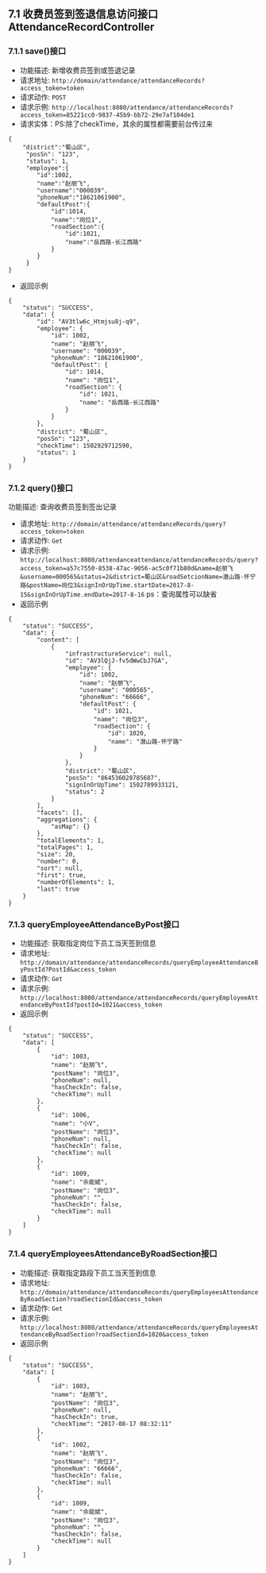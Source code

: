 ## 7.1 收费员签到签退信息访问接口AttendanceRecordController
### 7.1.1 save()接口
- 功能描述: 新增收费员签到或签退记录
- 请求地址: `http://domain/attendance/attendanceRecords?access_token=token`
- 请求动作: `POST`
- 请求示例: `http://localhost:8080/attendance/attendanceRecords?access_token=85221cc0-9837-45b9-bb72-29e7af104de1`
- 请求实体：PS:除了checkTime，其余的属性都需要前台传过来
```$xslt
{
	"district":"蜀山区",
	 "posSn": "123",
     "status": 1,
     "employee":{
     	"id":1002,
     	"name":"赵朋飞",
     	"username":"000039",
        "phoneNum":"18621061900",
        "defaultPost":{
        	"id":1014,
        	"name":"岗位1",
        	"roadSection":{
        		"id":1021,
        		"name":"岳西路-长江西路"
        	}
        }
     }
}
```

- 返回示例
```$xslt
{
    "status": "SUCCESS",
    "data": {
        "id": "AV3tlw6c_Htmjsu8j-q9",
        "employee": {
            "id": 1002,
            "name": "赵朋飞",
            "username": "000039",
            "phoneNum": "18621061900",
            "defaultPost": {
                "id": 1014,
                "name": "岗位1",
                "roadSection": {
                    "id": 1021,
                    "name": "岳西路-长江西路"
                }
            }
        },
        "district": "蜀山区",
        "posSn": "123",
        "checkTime": 1502929712590,
        "status": 1
    }
}
```
### 7.1.2 query()接口
 功能描述: 查询收费员签到签出记录
- 请求地址: `http://domain/attendance/attendanceRecords/query?access_token=token`
- 请求动作: `Get`
- 请求示例: `http://localhost:8080/attendanceattendance/attendanceRecords/query?access_token=a57c7550-8538-47ac-9056-ac5c0f71b80d&name=赵朋飞&username=000565&status=2&district=蜀山区&roadSetcionName=潜山路-怀宁路&postName=岗位3&signInOrUpTime.startDate=2017-8-15&signInOrUpTime.endDate=2017-8-16`
           ps：查询属性可以缺省
- 返回示例
```$xslt
{
    "status": "SUCCESS",
    "data": {
        "content": [
            {
                "infrastructureService": null,
                "id": "AV3lQjJ-fv5dWwCbJ7GA",
                "employee": {
                    "id": 1002,
                    "name": "赵朋飞",
                    "username": "000565",
                    "phoneNum": "66666",
                    "defaultPost": {
                        "id": 1021,
                        "name": "岗位3",
                        "roadSection": {
                            "id": 1020,
                            "name": "潜山路-怀宁路"
                        }
                    }
                },
                "district": "蜀山区",
                "posSn": "864536020785687",
                "signInOrUpTime": 1502789933121,
                "status": 2
            }
        ],
        "facets": [],
        "aggregations": {
            "asMap": {}
        },
        "totalElements": 1,
        "totalPages": 1,
        "size": 20,
        "number": 0,
        "sort": null,
        "first": true,
        "numberOfElements": 1,
        "last": true
    }
}
```


### 7.1.3 queryEmployeeAttendanceByPost接口
- 功能描述: 获取指定岗位下员工当天签到信息
- 请求地址: `http://domain/attendance/attendanceRecords/queryEmployeeAttendanceByPostId?PostId&access_token`
- 请求动作: `Get`
- 请求示例: `http://localhost:8080/attendance/attendanceRecords/queryEmployeeAttendanceByPostId?postId=1021&access_token`
- 返回示例
```
{
    "status": "SUCCESS",
    "data": [
        {
            "id": 1003,
            "name": "赵朋飞",
            "postName": "岗位3",
            "phoneNum": null,
            "hasCheckIn": false,
            "checkTime": null
        },
        {
            "id": 1006,
            "name": "小V",
            "postName": "岗位3",
            "phoneNum": null,
            "hasCheckIn": false,
            "checkTime": null
        },
        {
            "id": 1009,
            "name": "佘能斌",
            "postName": "岗位3",
            "phoneNum": "",
            "hasCheckIn": false,
            "checkTime": null
        }
    ]
}
```

### 7.1.4 queryEmployeesAttendanceByRoadSection接口
- 功能描述: 获取指定路段下员工当天签到信息
- 请求地址: `http://domain/attendance/attendanceRecords/queryEmployeesAttendanceByRoadSection?roadSectionId&access_token`
- 请求动作: `Get`
- 请求示例: `http://localhost:8080/attendance/attendanceRecords/queryEmployeesAttendanceByRoadSection?roadSectionId=1020&access_token`
- 返回示例
```
{
    "status": "SUCCESS",
    "data": [
        {
            "id": 1003,
            "name": "赵朋飞",
            "postName": "岗位3",
            "phoneNum": null,
            "hasCheckIn": true,
            "checkTime": "2017-08-17 08:32:11"
        },
        {
            "id": 1002,
            "name": "赵朋飞",
            "postName": "岗位3",
            "phoneNum": "66666",
            "hasCheckIn": false,
            "checkTime": null
        },
        {
            "id": 1009,
            "name": "佘能斌",
            "postName": "岗位3",
            "phoneNum": "",
            "hasCheckIn": false,
            "checkTime": null
        }
    ]
}
```
